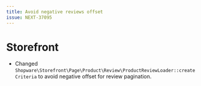 ```yaml
---
title: Avoid negative reviews offset 
issue: NEXT-37095
---
```

# Storefront
* Changed `Shopware\Storefront\Page\Product\Review\ProductReviewLoader::createCriteria` to avoid negative offset for review pagination.
